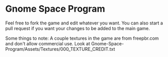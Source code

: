 # Gnome Space Program

Feel free to fork the game and edit whatever you want. You can also start a pull request if you want your changes to be added to the main game.

Some things to note:
A couple textures in the game are from freepbr.com and don't allow commercial use. Look at Gnome-Space-Program/Assets/Textures/000_TEXTURE_CREDIT.txt
